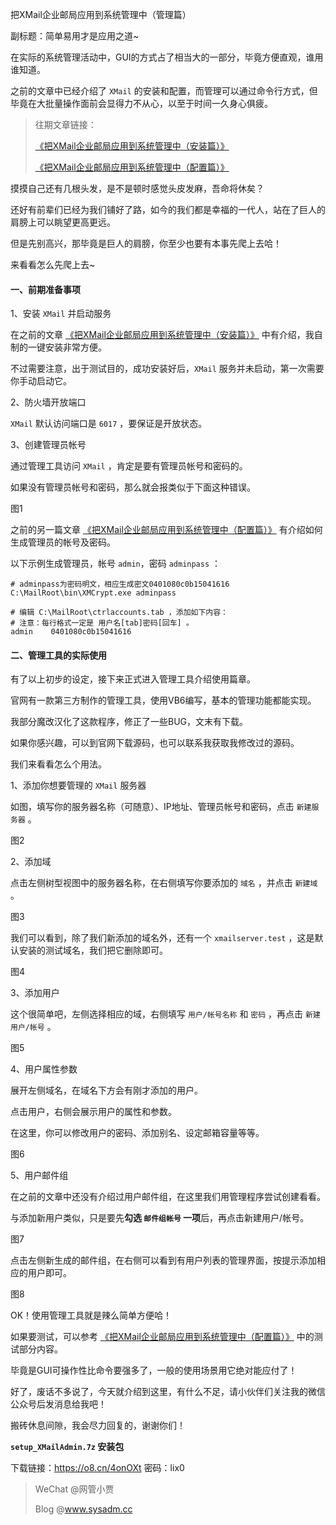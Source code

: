 把XMail企业邮局应用到系统管理中（管理篇）

副标题：简单易用才是应用之道~



在实际的系统管理活动中，GUI的方式占了相当大的一部分，毕竟方便直观，谁用谁知道。

之前的文章中已经介绍了 `XMail` 的安装和配置，而管理可以通过命令行方式，但毕竟在大批量操作面前会显得力不从心，以至于时间一久身心俱疲。

>往期文章链接：
>
>[《把XMail企业邮局应用到系统管理中（安装篇）》](https://www.sysadm.cc/index.php/xitongyunwei/743-xmail-install)
>
>[《把XMail企业邮局应用到系统管理中（配置篇）》](https://www.sysadm.cc/index.php/xitongyunwei/745-xmail-config)



摸摸自己还有几根头发，是不是顿时感觉头皮发麻，吾命将休矣？

还好有前辈们已经为我们铺好了路，如今的我们都是幸福的一代人，站在了巨人的肩膀上可以眺望更高更远。

但是先别高兴，那毕竟是巨人的肩膀，你至少也要有本事先爬上去哈！

来看看怎么先爬上去~



#### 一、前期准备事项

1、安装 `XMail` 并启动服务

在之前的文章 [《把XMail企业邮局应用到系统管理中（安装篇）》](https://www.sysadm.cc/index.php/xitongyunwei/743-xmail-install) 中有介绍，我自制的一键安装非常方便。

不过需要注意，出于测试目的，成功安装好后，`XMail` 服务并未启动，第一次需要你手动启动它。



2、防火墙开放端口

`XMail` 默认访问端口是 `6017` ，要保证是开放状态。



3、创建管理员帐号

通过管理工具访问 `XMail` ，肯定是要有管理员帐号和密码的。

如果没有管理员帐号和密码，那么就会报类似于下面这种错误。

图1



之前的另一篇文章 [《把XMail企业邮局应用到系统管理中（配置篇）》](https://www.sysadm.cc/index.php/xitongyunwei/745-xmail-config) 有介绍如何生成管理员的帐号及密码。

以下示例生成管理员，帐号 `admin`，密码 `adminpass` ：

```
# adminpass为密码明文，相应生成密文0401080c0b15041616
C:\MailRoot\bin\XMCrypt.exe adminpass

# 编辑 C:\MailRoot\ctrlaccounts.tab ，添加如下内容：
# 注意：每行格式一定是 用户名[tab]密码[回车] 。
admin    0401080c0b15041616
```



#### 二、管理工具的实际使用

有了以上初步的设定，接下来正式进入管理工具介绍使用篇章。

官网有一款第三方制作的管理工具，使用VB6编写，基本的管理功能都能实现。

我部分魔改汉化了这款程序，修正了一些BUG，文末有下载。

如果你感兴趣，可以到官网下载源码，也可以联系我获取我修改过的源码。

我们来看看怎么个用法。



1、添加你想要管理的 `XMail` 服务器

如图，填写你的服务器名称（可随意）、IP地址、管理员帐号和密码，点击 `新建服务器` 。

图2



2、添加域

点击左侧树型视图中的服务器名称，在右侧填写你要添加的 `域名` ，并点击 `新建域` 。

图3



我们可以看到，除了我们新添加的域名外，还有一个 `xmailserver.test` ，这是默认安装的测试域名，我们把它删除即可。

图4



3、添加用户

这个很简单吧，左侧选择相应的域，右侧填写 `用户/帐号名称` 和 `密码` ，再点击 `新建用户/帐号` 。

图5



4、用户属性参数

展开左侧域名，在域名下方会有刚才添加的用户。

点击用户，右侧会展示用户的属性和参数。

在这里，你可以修改用户的密码、添加别名、设定邮箱容量等等。

图6



5、用户邮件组

在之前的文章中还没有介绍过用户邮件组，在这里我们用管理程序尝试创建看看。

与添加新用户类似，只是要先**勾选 `邮件组帐号` 一项**后，再点击新建用户/帐号。

图7



点击左侧新生成的邮件组，在右侧可以看到有用户列表的管理界面，按提示添加相应的用户即可。

图8



OK！使用管理工具就是辣么简单方便哈！

如果要测试，可以参考 [《把XMail企业邮局应用到系统管理中（配置篇）》](https://www.sysadm.cc/index.php/xitongyunwei/745-xmail-config) 中的测试部分内容。

毕竟是GUI可操作性比命令要强多了，一般的使用场景用它绝对能应付了！

好了，废话不多说了，今天就介绍到这里，有什么不足，请小伙伴们关注我的微信公众号后发消息给我吧！

搬砖休息间隙，我会尽力回复的，谢谢你们！



**`setup_XMailAdmin.7z` 安装包**

下载链接：https://o8.cn/4onOXt 密码：lix0



> WeChat @网管小贾
>
> Blog @www.sysadm.cc

